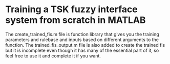 # Training a TSK fuzzy interface system from scratch in MATLAB

The create_trained_fis.m file is function library that gives you the training parameters and rulebase and inputs based on different arguments to the function. The trained_fis_output.m file is also added to create the trained fis but it is incomplete even though it has many of the essential part of it, so feel free to use it and complete it if you want.

